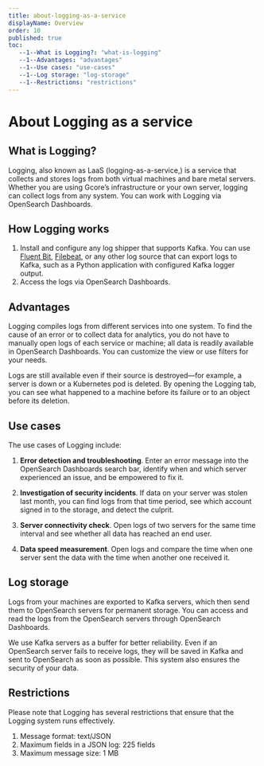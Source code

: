 ```yaml
---
title: about-logging-as-a-service
displayName: Overview
order: 10
published: true
toc:
   --1--What is Logging?: "what-is-logging"
   --1--Advantages: "advantages"
   --1--Use cases: "use-cases"
   --1--Log storage: "log-storage"
   --1--Restrictions: "restrictions"
---
```

# About Logging as a service

## What is Logging?  

Logging, also known as LaaS (logging-as-a-service,) is a service that collects and stores logs from both virtual machines and bare metal servers. Whether you are using Gcore’s infrastructure or your own server, logging can collect logs from any system. You can work with Logging via OpenSearch Dashboards.

## How Logging works

1. Install and configure any log shipper that supports Kafka. You can use <a href="https://docs.fluentbit.io/manual/installation/getting-started-with-fluent-bit" target="_blank">Fluent Bit</a>, <a href="https://www.elastic.co/beats/filebeat" target="_blank">Filebeat</a>, or any other log source that can export logs to Kafka, such as a Python application with configured Kafka logger output.
2. Access the logs via OpenSearch Dashboards.

## Advantages

Logging compiles logs from different services into one system. To find the cause of an error or to collect data for analytics, you do not have to manually open logs of each service or machine; all data is readily available in OpenSearch Dashboards. You can customize the view or use filters for your needs. 

Logs are still available even if their source is destroyed—for example, a server is down or a Kubernetes pod is deleted. By opening the Logging tab, you can see what happened to a machine before its failure or to an object before its deletion.  

## Use cases  

The use cases of Logging include:  

1. **Error detection and troubleshooting**. Enter an error message into the OpenSearch Dashboards search bar, identify when and which server experienced an issue, and be empowered to fix it.  

2. **Investigation of security incidents**. If data on your server was stolen last month, you can find logs from that time period, see which account signed in to the storage, and detect the culprit.  

3. **Server connectivity check**. Open logs of two servers for the same time interval and see whether all data has reached an end user.  

4. **Data speed measurement**. Open logs and compare the time when one server sent the data with the time when another one received it.

## Log storage 

Logs from your machines are exported to Kafka servers, which then send them to OpenSearch servers for permanent storage. You can access and read the logs from the OpenSearch servers through OpenSearch Dashboards.

We use Kafka servers as a buffer for better reliability. Even if an OpenSearch server fails to receive logs, they will be saved in Kafka and sent to OpenSearch as soon as possible. This system also ensures the security of your data. 

## Restrictions

Please note that Logging has several restrictions that ensure that the Logging system runs effectively.  

1. Message format: text/JSON
2. Maximum fields in a JSON log: 225 fields 
3. Maximum message size: 1 MB
